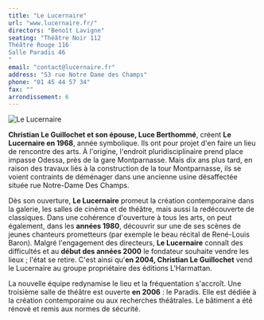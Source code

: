 ```yaml
---
title: "Le Lucernaire"
url: "www.lucernaire.fr/"
directors: "Benoît Lavigne"
seating: "Théâtre Noir 112
Théâtre Rouge 116
Salle Paradis 46
"
email: "contact@lucernaire.fr"
address: "53 rue Notre Dame des Champs"
phone: "01 45 44 57 34"
fax: ""
arrondissement: 6
---
```


![Le Lucernaire](../images/6eme/le-lucernaire/le-lucernaire-1.jpg)

**Christian Le Guillochet et son épouse, Luce Berthommé**, créent **Le Lucernaire en 1968**, année symbolique. Ils ont pour projet d'en faire un lieu de rencontre des arts. À l'origine, l'endroit pluridisciplinaire prend place impasse Odessa, près de la gare Montparnasse. Mais dix ans plus tard, en raison des travaux liés à la construction de la tour Montparnasse, ils se voient contraints de déménager dans une ancienne usine désaffectée située rue Notre-Dame Des Champs. 

Dès son ouverture, **Le Lucernaire** promeut la création contemporaine dans la galerie, les salles de cinéma et de théâtre, mais aussi la redécouverte de classiques. Dans une cohérence d'ouverture à tous les arts, on peut également, dans les **années 1980**, découvrir sur une de ses scènes de jeunes chanteurs prometteurs (par exemple le beau récital de René-Louis Baron). Malgré l'engagement des directeurs, **Le Lucernaire** connaît des difficultés et au **début des années 2000** le fondateur souhaite vendre les lieux ; l'état se retire. C'est ainsi qu'**en 2004, Christian Le Guillochet** vend le Lucernaire au groupe propriétaire des éditions L'Harmattan.

La nouvelle équipe redynamise le lieu et la fréquentation s'accroît. Une troisième salle de théâtre est ouverte **en 2006** : le Paradis. Elle est dédiée à la création contemporaine ou aux recherches théâtrales.
Le bâtiment a été rénové et remis aux normes de sécurité.
